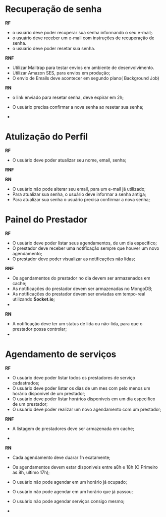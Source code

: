 # Recuperação de senha

<!-- Requisitos funcionais -->
**RF**

- o usuário deve  poder recuperar sua senha informando o seu e-mail;.
- o usuário deve receber um e-mail com instruções de recuperação de senha.
- o usuario deve poder resetar sua senha.

<!--Requisitos não funcionanis  -->
**RNF**

- Utilizar Mailtrap para testar envios em ambiente de desenvolvimento.
- Utilizar Amazon SES, para envios em produção;
- O envio de Emails deve acontecer em segundo plano( Background Job)

<!-- Regras de Negocio -->
**RN**

- o link enviado para resetar senha, deve expirar em 2h;
- O usuário precisa confirmar a nova senha ao resetar sua senha;

-

# Atulização do Perfil

**RF**

- O usuário deve poder atualizar seu nome, email, senha;

**RNF**

**RN**

- O usuário não pode alterar seu email, para um e-mail já utilizado;
- Para atualizar sua senha, o usuário deve informar a senha antiga;
- Para atualizar sua senha o usuário precisa confirmar a nova senha;

# Painel do Prestador

**RF**

- O usuário deve poder listar seus agendamentos, de um dia especifico;
- O prestador deve receber uma notificação sempre que houver um novo agendamento;
- O prestador deve poder visualizar as notificações não lidas;

**RNF**

- Os agendamentos do prestador no dia devem ser armazenados em cache;
- As notificações do prestador devem ser armazenadas no MongoDB;
- As notificações do prestador devem ser enviadas em tempo-real utilizando **Socket.io**;
-

**RN**

- A notificação deve ter um status de lida ou não-lida, para que o prestador possa controlar;
-

# Agendamento de serviços

**RF**

- O usuário deve poder listar todos os prestadores de serviço cadastrados;
- O usuário deve poder listar os dias de um mes com pelo menos um horário disponivel de um prestador;
- O usuário deve poder listar horários disponiveis em um dia especifico de um prestador;
- O usuário deve poder realizar um novo agendamento com um prestador;

**RNF**

- A listagem de prestadores deve ser armazenada em cache;

-

**RN**

- Cada agendamento deve duarar 1h exatamente;
- Os agendamentos devem estar disponiveis entre a8h e 18h (O Primeiro as 8h, ultimo 17h);
- O usuário não pode agendar em um horário já ocupado;
- O usuário não pode agendar em um horário que já passou;
- O usuário não pode agendar serviços consigo mesmo;

-
